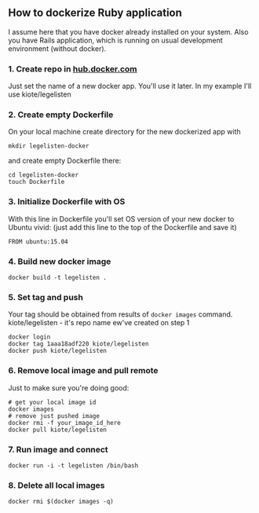 ## How to dockerize Ruby application

I assume here that you have docker already installed on your system. Also you have Rails application, which is running on usual development environment (without docker).

### 1. Create repo in [hub.docker.com](https://hub.docker.com)

Just set the name of a new docker app. You'll use it later. In my example I'll use kiote/legelisten

### 2. Create empty Dockerfile

On your local machine create directory for the new dockerized app with

```
mkdir legelisten-docker
```

and create empty Dockerfile there:

```
cd legelisten-docker
touch Dockerfile
```

### 3. Initialize Dockerfile with OS

With this line in Dockerfile you'll set OS version of your new docker to Ubuntu vivid:
(just add this line to the top of the Dockerfile and save it)

```
FROM ubuntu:15.04
```

### 4. Build new docker image

```
docker build -t legelisten .
```

### 5. Set tag and push

Your tag should be obtained from results of ```docker images``` command. kiote/legelisten - it's repo name ew've created on step 1

```
docker login
docker tag 1aaa18adf220 kiote/legelisten
docker push kiote/legelisten
```

### 6. Remove local image and pull remote

Just to make sure you're doing good:

```
# get your local image id
docker images
# remove just pushed image
docker rmi -f your_image_id_here
docker pull kiote/legelisten
```

### 7. Run image and connect

```
docker run -i -t legelisten /bin/bash
```

### 8. Delete all local images

```
docker rmi $(docker images -q)
```

